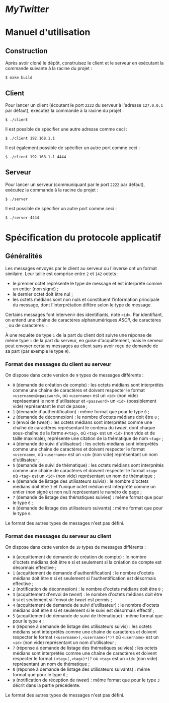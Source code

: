 # *MyTwitter*

# Manuel d'utilisation

## Construction

Après avoir cloné le dépôt, construisez le client et le serveur en exécutant la commande suivante à la racine du projet :

```shell
$ make build
```

## Client

Pour lancer un client (écoutant le port `2222` du serveur à l'adresse `127.0.0.1` par défaut), exécutez la commande à la racine du projet :
```shell
$ ./client
```

Il est possible de spécifier une autre adresse comme ceci :

```shell
$ ./client 192.168.1.1
```

Il est également possible de spécifier un autre port comme ceci :

```shell
$ ./client 192.168.1.1 4444
```

## Serveur

Pour lancer un serveur (communiquant par le port `2222` par défaut), exécutez la commande à la racine du projet :
```shell
$ ./server
```

Il est possible de spécifier un autre port comme ceci :

```shell
$ ./server 4444
```

# Spécification du protocole applicatif

## Généralités

Les messages envoyés par le client au serveur ou l'inverse ont un format similaire. Leur taille est comprise entre `2` et `142` octets :

- le premier octet représente le type de message et est interprété comme un entier (non signé) ;
- le dernier octet doit être nul ;
- les octets médians sont non nuls et constituent l'information principale du message, dont l'interprétation diffère selon le type de message.

Certains messages font intervenir des identifiants, noté `<id>`. Par identifiant, on entend une chaîne de caractères  alphanumériques *ASCII*, de caractères `_` ou de caractères `-`.

À une requête de type `i` de la part du client doit suivre une réponse de même type `i` de la part du serveur, en guise d'acquittement, mais le serveur peut envoyer certains messages au client sans avoir reçu de demande de sa part (par exemple le type `9`).

### Format des messages du client au serveur

On dispose dans cette version de `9` types de messages différents :

- `0` (demande de création de compte) : les octets médians sont interprétés comme une chaîne de caractères et doivent respecter le format `<username>@<password>`, où `<username>` est un `<id>` (non vide) représentant le nom d'utilisateur et `<password>` un `<id>` (possiblement vide) représentant le mot de passe ;
- `1` (demande d'authentification) : même format que pour le type `0` ;
- `2` (demande de déconnexion) : le nombre d'octets médians doit être `0` ;
- `3` (envoi de *tweet*) : les octets médians sont interprétés comme une chaîne de caractères représentant le contenu du *tweet*, dont chaque sous-chaîne de la forme `#<tag>`, où `<tag>` est un `<id>` (non vide et de taille maximale), représente une citation de la thématique de nom `<tag>` ;
- `4` (demande de suivi d'utilisateur) : les octets médians sont interprétés comme une chaîne de caractères et doivent respecter le format `<username>`, où `<username>` est un `<id>` (non vide) représentant un nom d'utilisateur ;
- `5` (demande de suivi de thématique) : les octets médians sont interprétés comme une chaîne de caractères et doivent respecter le format `<tag>` où `<tag>` est un `<id>` (non vide) représentant un nom de thématique ;
- `6` (demande de listage des utilisateurs suivis) : le nombre d'octets médians doit être `1` et l'unique octet médian est interprété comme un entier (non signé et non nul) représentant le numéro de page ;
- `7` (demande de listage des thématiques suivies) : même format que pour le type `6` ;
- `8` (demande de listage des utilisateurs suivants) : même format que pour le type `6`.

Le format des autres types de messages n'est pas défini.

### Format des messages du serveur au client

On dispose dans cette version de `10` types de messages différents :

- `0` (acquittement de demande de création de compte) : le nombre d'octets médians doit être `0` si et seulement si la création de compte est désormais effective ;
- `1` (acquittement de demande d'authentification) : le nombre d'octets médians doit être `0` si et seulement si l'authentification est désormais effective ;
- `2` (notification de déconnexion) : le nombre d'octets médians doit être `0` ;
- `3` (acquittement d'envoi de *tweet*) : le nombre d'octets médians doit être `0` si et seulement si l'envoi de *tweet* est permis ;
- `4` (acquittement de demande de suivi d'utilisateur) : le nombre d'octets médians doit être `0` si et seulement si le suivi est désormais effectif ;
- `5` (acquittement de demande de suivi de thématique) : même format que pour le type `4` ;
- `6` (réponse à demande de listage des utilisateurs suivis) : les octets médians sont interprétés comme une chaîne de caractères et doivent respecter le format `(<username>(,<username>)*)?` où `<username>` est un `<id>` (non vide) représentant un nom d'utilisateur ;
- `7` (réponse à demande de listage des thématiques suivies) : les octets médians sont interprétés comme une chaîne de caractères et doivent respecter le format `(<tag>(,<tag>)*)?` où `<tag>` est un `<id>` (non vide) représentant un nom de thématique ;
- `8` (réponse à demande de listage des utilisateurs suivants) : même format que pour le type `6` ;
- `9` (notification de réception de *tweet*) : même format que pour le type `3` décrit dans la partie précédente.

Le format des autres types de messages n'est pas défini.
